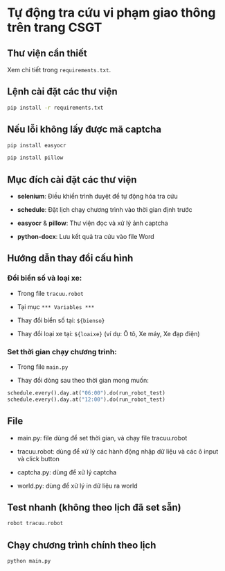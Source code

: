 # Tự động tra cứu vi phạm giao thông trên trang CSGT

## Thư viện cần thiết
Xem chi tiết trong `requirements.txt`.

## Lệnh cài đặt các thư viện

```bash
pip install -r requirements.txt
```
## Nếu lỗi không lấy được mã captcha
```bash
pip install easyocr
```
```bash
pip install pillow
```
## Mục đích cài đặt các thư viện

- **selenium**: Điều khiển trình duyệt để tự động hóa tra cứu

- **schedule**: Đặt lịch chạy chương trình vào thời gian định trước

- **easyocr** & **pillow**: Thư viện đọc và xử lý ảnh captcha

- **python-docx**: Lưu kết quả tra cứu vào file Word


## Hướng dẫn thay đổi cấu hình

### Đổi biển số và loại xe:

- Trong file `tracuu.robot`

- Tại mục `*** Variables ***`

- Thay đổi biển số tại: `${bienso}`

- Thay đổi loại xe tại: `${loaixe}` (ví dụ: Ô tô, Xe máy, Xe đạp điện)

### Set thời gian chạy chương trình:

- Trong file `main.py`

- Thay đổi dòng sau theo thời gian mong muốn:

```python
schedule.every().day.at("06:00").do(run_robot_test)
schedule.every().day.at("12:00").do(run_robot_test)
```
## File
- main.py: file dùng để set thời gian, và chạy file tracuu.robot

- tracuu.robot: dùng để xử lý các hành động nhập dữ liệu và các ô input và click button

- captcha.py: dùng để xử lý captcha

- world.py: dùng để xử lý in dữ liệu ra world
## Test nhanh (không theo lịch đã set sẵn)

```bash
robot tracuu.robot
```

## Chạy chương trình chính theo lịch

```bash
python main.py
```

